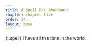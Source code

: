 ```yaml
---
title: A Spell For Abundance
chapter: chapter-five
order: 24
layout: book
---
```

{:.spell}
I have all the time in the world.
